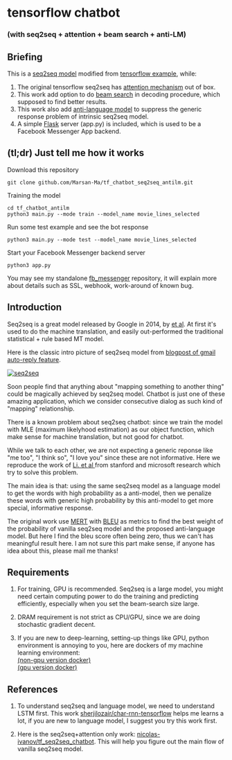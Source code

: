 # tensorflow chatbot
### (with seq2seq + attention + beam search + anti-LM)


## Briefing
This is a [seq2seq model](http://arxiv.org/abs/1406.1078) modified from [tensorflow example](https://www.tensorflow.org/versions/r0.10/tutorials/seq2seq/index.html), while:  


1. The original tensorflow seq2seq has [attention mechanism](http://arxiv.org/abs/1412.7449) out of box.
2. This work add option to do [beam search](https://en.wikipedia.org/wiki/Beam_search) in decoding procedure, which supposed to find better results.
3. This work also add [anti-language model](https://arxiv.org/abs/1510.03055) to suppress the generic response problem of intrinsic seq2seq model.
4. A simple [Flask]() server (app.py) is included, which is used to be a Facebook Messenger App backend.


## (tl;dr) Just tell me how it works

Download this repository

    git clone github.com/Marsan-Ma/tf_chatbot_seq2seq_antilm.git
    
Training the model

    cd tf_chatbot_antilm
    python3 main.py --mode train --model_name movie_lines_selected
    
Run some test example and see the bot response

    python3 main.py --mode test --model_name movie_lines_selected

Start your Facebook Messenger backend server

    python3 app.py

You may see my standalone [fb_messenger]() repository, it will explain more about details such as SSL, webhook, work-around of known bug.

## Introduction

Seq2seq is a great model released by Google in 2014, by [ et al](). At first it's used to do the machine translation, and easily out-performed the traditional statistical + rule based MT model.

Here is the classic intro picture of seq2seq model from [blogpost of gmail auto-reply feature](http://googleresearch.blogspot.ru/2015/11/computer-respond-to-this-email.html).

[![seq2seq](https://4.bp.blogspot.com/-aArS0l1pjHQ/Vjj71pKAaEI/AAAAAAAAAxE/Nvy1FSbD_Vs/s640/2TFstaticgraphic_alt-01.png)](http://4.bp.blogspot.com/-aArS0l1pjHQ/Vjj71pKAaEI/AAAAAAAAAxE/Nvy1FSbD_Vs/s1600/2TFstaticgraphic_alt-01.png)


Soon people find that anything about "mapping something to another thing" could be magically achieved by seq2seq model. Chatbot is just one of these amazing application, which we consider consecutive dialog as such kind of "mapping" relationship.

There is a known problem about seq2seq chatbot: since we train 
the model with MLE (maximum likelyhood estimation) as our object function, which make sense for machine translation, but not good for chatbot.

While we talk to each other, we are not expecting a generic reponse like "me too", "I think so", "I love you" since these are not informative. Here we reproduce the work of [Li. et al ](http://arxiv.org/pdf/1510.03055v3.pdf) from stanford and microsoft research which try to solve this problem.

The main idea is that: using the same seq2seq model as a language model to get the words with high probability as a anti-model, then we penalize these words with generic high probability by this anti-model to get more special, informative response.

The original work use [MERT]() with [BLEU]() as metrics to find the best weight of the probability of vanilla seq2seq model and the proposed anti-language model. But here I find the bleu score often being zero, thus we can't has meaningful result here. I am not sure this part make sense, if anyone has idea about this, please mail me thanks!


## Requirements

1. For training, GPU is recommended. Seq2seq is a large model, you might need certain computing power to do the training and predicting efficiently, especially when you set the beam-search size large.

2. DRAM requirement is not strict as CPU/GPU, since we are doing stochastic gradient decent.

3. If you are new to deep-learning, setting-up things like GPU, python environment is annoying to you, here are dockers of my machine learning environment:  
  [(non-gpu version docker)](https://github.com/Marsan-Ma/docker_mldm)  
  [(gpu version docker)](https://github.com/Marsan-Ma/docker_mldm_gpu)  


## References

1. To understand seq2seq and language model, we need to understand LSTM first. This work [sherjilozair/char-rnn-tensorflow](https://github.com/sherjilozair/char-rnn-tensorflow) helps me learns a lot, if you are new to language model, I suggest you try this work first.

2. Here is the seq2seq+attention only work: [nicolas-ivanov/tf_seq2seq_chatbot](https://github.com/nicolas-ivanov/tf_seq2seq_chatbot). This will help you figure out the main flow of vanilla seq2seq model.

